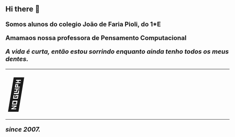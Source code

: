 ### Hi there 👋
<b>Somos alunos do colegio João de Faria Pioli, do 1*E<b>

Amamaos nossa professora de Pensamento Computacional


<i>A vida é curta, então estou sorrindo enquanto ainda tenho todos os meus dentes.<i>
 

<hr/><!DOCTYPE html>
<html>
<style>
body {
  font-size: 20px;
}
</style>
<body>

<span style='font-size:100px;'>&#127801;</span>

</body>
</html><hr/>


since 2007.
